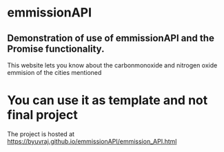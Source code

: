 # emmissionAPI

## Demonstration of use of emmissionAPI and the Promise functionality.

This website lets you know about the carbonmonoxide and nitrogen oxide emmision of the cities mentioned
# You can use it as template and not final project

The project is hosted at 
https://byuvraj.github.io/emmissionAPI/emmission_API.html

